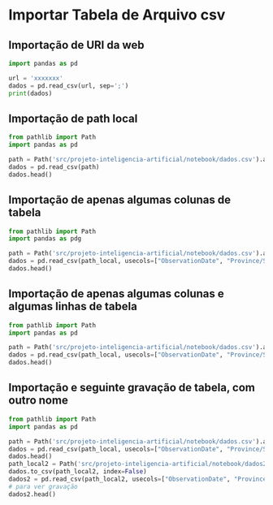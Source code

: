 # Importar Tabela de Arquivo csv

## Importação de URI da web
```python
import pandas as pd

url = 'xxxxxxx'
dados = pd.read_csv(url, sep=';')
print(dados)
```  

## Importação de path local
```python
from pathlib import Path
import pandas as pd

path = Path('src/projeto-inteligencia-artificial/notebook/dados.csv').absolute()
dados = pd.read_csv(path)
dados.head()
```  
## Importação de apenas algumas colunas de tabela
```python
from pathlib import Path
import pandas as pdg

path = Path('src/projeto-inteligencia-artificial/notebook/dados.csv').absolute()
dados = pd.read_csv(path_local, usecols=["ObservationDate", "Province/State"])
dados.head()
```  

## Importação de apenas algumas colunas e algumas linhas de tabela
```python
from pathlib import Path
import pandas as pd

path = Path('src/projeto-inteligencia-artificial/notebook/dados.csv').absolute()
dados = pd.read_csv(path_local, usecols=["ObservationDate", "Province/State"], nrows=3)
dados.head()
```  

## Importação e seguinte gravação de tabela, com outro nome
```python
from pathlib import Path
import pandas as pd

path = Path('src/projeto-inteligencia-artificial/notebook/dados.csv').absolute()
dados = pd.read_csv(path_local, usecols=["ObservationDate", "Province/State"], nrows=3)
dados.head()
path_local2 = Path('src/projeto-inteligencia-artificial/notebook/dados2.csv').absolute()
dados.to_csv(path_local2, index=False)
dados2 = pd.read_csv(path_local2, usecols=["ObservationDate", "Province/State"], nrows=3)
# para ver gravação
dados2.head()
```  
